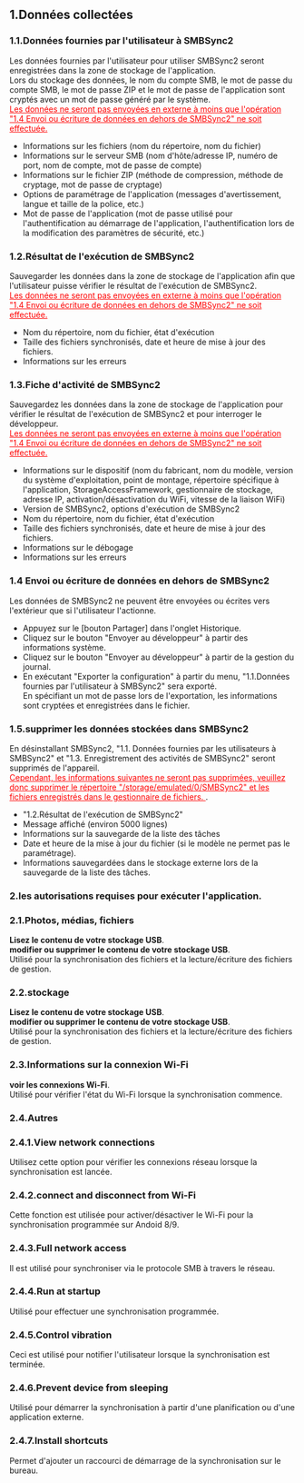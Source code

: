 ## 1.Données collectées<br>
### 1.1.Données fournies par l'utilisateur à SMBSync2<br>

Les données fournies par l'utilisateur pour utiliser SMBSync2 seront enregistrées dans la zone de stockage de l'application.<br>
Lors du stockage des données, le nom du compte SMB, le mot de passe du compte SMB, le mot de passe ZIP et le mot de passe de l'application sont cryptés avec un mot de passe généré par le système.<br>
<span style="color : red ;"><u>Les données ne seront pas envoyées en externe à moins que l'opération "1.4 Envoi ou écriture de données en dehors de SMBSync2" ne soit effectuée.</u></span><br>

- Informations sur les fichiers (nom du répertoire, nom du fichier)<br>
- Informations sur le serveur SMB (nom d'hôte/adresse IP, numéro de port, nom de compte, mot de passe de compte)<br>
- Informations sur le fichier ZIP (méthode de compression, méthode de cryptage, mot de passe de cryptage)<br>
- Options de paramétrage de l'application (messages d'avertissement, langue et taille de la police, etc.)<br>
- Mot de passe de l'application (mot de passe utilisé pour l'authentification au démarrage de l'application, l'authentification lors de la modification des paramètres de sécurité, etc.)<br>

### 1.2.Résultat de l'exécution de SMBSync2<br>

Sauvegarder les données dans la zone de stockage de l'application afin que l'utilisateur puisse vérifier le résultat de l'exécution de SMBSync2.<br>
<span style="color : red ;"><u>Les données ne seront pas envoyées en externe à moins que l'opération "1.4 Envoi ou écriture de données en dehors de SMBSync2" ne soit effectuée.</u></span><br>

- Nom du répertoire, nom du fichier, état d'exécution<br>
- Taille des fichiers synchronisés, date et heure de mise à jour des fichiers.<br>
- Informations sur les erreurs<br>

### 1.3.Fiche d'activité de SMBSync2<br>

Sauvegardez les données dans la zone de stockage de l'application pour vérifier le résultat de l'exécution de SMBSync2 et pour interroger le développeur.<br>
<span style="color : red ;"><u>Les données ne seront pas envoyées en externe à moins que l'opération "1.4 Envoi ou écriture de données en dehors de SMBSync2" ne soit effectuée.</u></span><br>

- Informations sur le dispositif (nom du fabricant, nom du modèle, version du système d'exploitation, point de montage, répertoire spécifique à l'application, StorageAccessFramework, gestionnaire de stockage, adresse IP, activation/désactivation du WiFi, vitesse de la liaison WiFi)<br>
- Version de SMBSync2, options d'exécution de SMBSync2<br>
- Nom du répertoire, nom du fichier, état d'exécution<br>
- Taille des fichiers synchronisés, date et heure de mise à jour des fichiers.<br>
- Informations sur le débogage<br>
- Informations sur les erreurs<br>

### 1.4 Envoi ou écriture de données en dehors de SMBSync2<br>

Les données de SMBSync2 ne peuvent être envoyées ou écrites vers l'extérieur que si l'utilisateur l'actionne.<br>

- Appuyez sur le [bouton Partager] dans l'onglet Historique.<br>
- Cliquez sur le bouton "Envoyer au développeur" à partir des informations système.<br>
- Cliquez sur le bouton "Envoyer au développeur" à partir de la gestion du journal.<br>
- En exécutant "Exporter la configuration" à partir du menu, "1.1.Données fournies par l'utilisateur à SMBSync2" sera exporté.<br>
En spécifiant un mot de passe lors de l'exportation, les informations sont cryptées et enregistrées dans le fichier.<br>

### 1.5.supprimer les données stockées dans SMBSync2<br>

En désinstallant SMBSync2, "1.1. Données fournies par les utilisateurs à SMBSync2" et "1.3. Enregistrement des activités de SMBSync2" seront supprimés de l'appareil.<br>
<span style="color : red ;"><u>Cependant, les informations suivantes ne seront pas supprimées, veuillez donc supprimer le répertoire "/storage/emulated/0/SMBSync2" et les fichiers enregistrés dans le gestionnaire de fichiers. </u></span>.<br>

- "1.2.Résultat de l'exécution de SMBSync2"<br>
- Message affiché (environ 5000 lignes)<br>
- Informations sur la sauvegarde de la liste des tâches<br>
- Date et heure de la mise à jour du fichier (si le modèle ne permet pas le paramétrage).<br>
- Informations sauvegardées dans le stockage externe lors de la sauvegarde de la liste des tâches.<br>

### 2.les autorisations requises pour exécuter l'application.<br>

### 2.1.Photos, médias, fichiers<br>
**Lisez le contenu de votre stockage USB**.<br>
**modifier ou supprimer le contenu de votre stockage USB**.<br>
Utilisé pour la synchronisation des fichiers et la lecture/écriture des fichiers de gestion.<br>

### 2.2.stockage<br>
**Lisez le contenu de votre stockage USB**.<br>
**modifier ou supprimer le contenu de votre stockage USB**.<br>
Utilisé pour la synchronisation des fichiers et la lecture/écriture des fichiers de gestion.<br>

### 2.3.Informations sur la connexion Wi-Fi<br>
**voir les connexions Wi-Fi**.<br>
Utilisé pour vérifier l'état du Wi-Fi lorsque la synchronisation commence.<br>

### 2.4.Autres<br>
### 2.4.1.View network connections<br>
Utilisez cette option pour vérifier les connexions réseau lorsque la synchronisation est lancée.<br>
### 2.4.2.connect and disconnect from Wi-Fi<br>
Cette fonction est utilisée pour activer/désactiver le Wi-Fi pour la synchronisation programmée sur Andoid 8/9.<br>
### 2.4.3.Full network access<br>
Il est utilisé pour synchroniser via le protocole SMB à travers le réseau.<br>
### 2.4.4.Run at startup<br>
Utilisé pour effectuer une synchronisation programmée.<br>
### 2.4.5.Control vibration<br>
Ceci est utilisé pour notifier l'utilisateur lorsque la synchronisation est terminée.<br>
### 2.4.6.Prevent device from sleeping<br>
Utilisé pour démarrer la synchronisation à partir d'une planification ou d'une application externe.<br>
### 2.4.7.Install shortcuts<br>
Permet d'ajouter un raccourci de démarrage de la synchronisation sur le bureau.<br>

